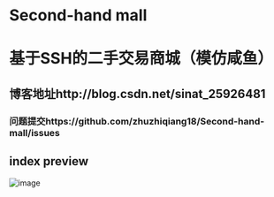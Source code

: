# Second-hand mall
# 基于SSH的二手交易商城（模仿咸鱼）
## 博客地址http://blog.csdn.net/sinat_25926481

### 问题提交https://github.com/zhuzhiqiang18/Second-hand-mall/issues
## index preview

![image](https://github.com/qiangzi123/attachment/blob/master/imgs/xianyu.png)

